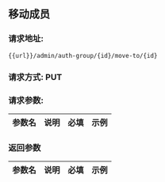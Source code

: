 ## 移动成员
### 请求地址:
```
{{url}}/admin/auth-group/{id}/move-to/{id}
```
### 请求方式: PUT  
### 请求参数:  

|参数名|说明|必填|示例|  
 |---|---|---|---|  
### 返回参数  

|参数名|说明|必填|示例|  
 |---|---|---|---|  
